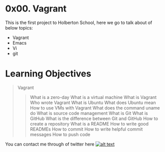 # 0x00. Vagrant

This is the first project to Holberton School, here we go to talk about of below topics:
* Vagrant
* Emacs
* Vi
* git

# Learning Objectives

> Vagrant
> > What is a zero-day
> > What is a virtual machine
> > What is Vagrant
> > Who wrote Vagrant
> > What is Ubuntu
> > What does Ubuntu mean
> > How to use VMs with Vagrant
> > What does the command uname do
> > What is source code management
> > What is Git
> > What is GitHub
> > What is the difference between Git and GitHub
> > How to create a repository
> > What is a README
> > How to write good READMEs
> > How to commit
> > How to write helpful commit messages
> > How to push code

You can contact me through of twitter here [![alt text](https://cdn.icon-icons.com/icons2/1254/PNG/128/1495494667-jd13_84467.png)](http://wordpress.com/ "Twitter")